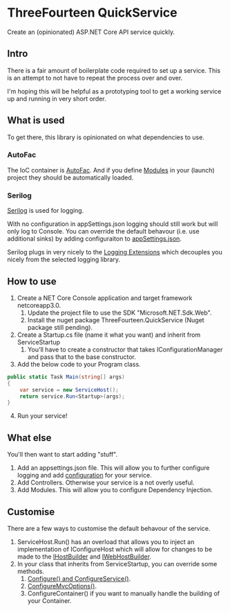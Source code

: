 # ThreeFourteen QuickService

Create an (opinionated) ASP.NET Core API service quickly.

## Intro

There is a fair amount of boilerplate code required to set up a service. This is an attempt to not have to repeat the process over and over. 

I'm hoping this will be helpful as a prototyping tool to get a working service up and running in very short order.

## What is used

To get there, this library is opinionated on what dependencies to use.

### AutoFac

The IoC container is [AutoFac](https://autofac.org). And if you define [Modules](https://autofaccn.readthedocs.io/en/latest/configuration/modules.html) in your (launch) project they should be automatically loaded.

### Serilog

[Serilog](https://serilog.net/) is used for logging. 

With no configuration in appSettings.json logging should still work but will only log to Console. You can override the default behavour (i.e. use additional sinks) by adding configuraiton to [appSettings.json](https://github.com/serilog/serilog-settings-configuration#serilogsettingsconfiguration--).

Serilog plugs in very nicely to the [Logging Extensions](https://docs.microsoft.com/en-us/aspnet/core/fundamentals/logging/?view=aspnetcore-3.1#create-logs) which decouples you nicely from the selected logging library.

## How to use

1. Create a NET Core Console application and target framework netcoreapp3.0. 
   1. Update the project file to use the SDK "Microsoft.NET.Sdk.Web".
   2. Install the nuget package ThreeFourteen.QuickService (Nuget package still pending).
2. Create a Startup.cs file (name it what you want) and inherit from ServiceStartup
   1. You'll have to create a constructor that takes IConfigurationManager and pass that to the base constructor.
3. Add the below code to your Program class.
```c#
public static Task Main(string[] args)
{
    var service = new ServiceHost();
    return service.Run<Startup>(args);
}
```
4. Run your service!

## What else

You'll then want to start adding "stuff".

1. Add an appsettings.json file. This will allow you to further configure logging and add [configuration](https://docs.microsoft.com/en-us/aspnet/core/fundamentals/configuration/?view=aspnetcore-3.1) for your service.
2. Add Controllers. Otherwise your service is a not overly useful.
3. Add Modules. This will allow you to configure Dependency Injection.

## Customise

There are a few ways to customise the default behavour of the service.
1. ServiceHost.Run() has an overload that allows you to inject an implementation of IConfigureHost which will allow for changes to be made to the [IHostBuilder](https://docs.microsoft.com/en-us/aspnet/core/fundamentals/host/generic-host?view=aspnetcore-3.1) and [IWebHostBuilder](https://docs.microsoft.com/en-us/aspnet/core/fundamentals/host/web-host?view=aspnetcore-3.1).
2. In your class that inherits from ServiceStartup, you can override some methods.
   1. [Configure() and ConfigureService()](https://docs.microsoft.com/en-us/aspnet/core/fundamentals/startup?view=aspnetcore-3.1).
   2. [ConfigureMvcOptions()](https://docs.microsoft.com/en-us/dotnet/api/microsoft.aspnetcore.mvc.mvcoptions?view=aspnetcore-3.1).
   3. ConfigureContainer() if you want to manually handle the building of your Container.
